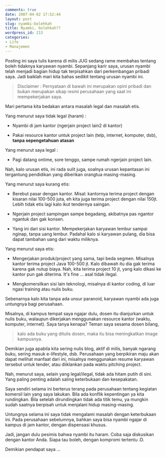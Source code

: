 ```yaml
---
comments: true
date: 2007-04-02 17:52:44
layout: post
slug: nyambi-bolehkah
title: Nyambi, bolehkah??
wordpress_id: 213
categories:
- Life
- Manajemen
---
```


Posting ini saya tulis karena di milis JUG sedang rame membahas tentang boleh tidaknya karyawan nyambi. Sepanjang karir saya, urusan nyambi telah menjadi bagian hidup tak terpisahkan dari perkembangan pribadi saya. Jadi baiklah mari kita bahas sedikit tentang urusan nyambi ini. 



> Disclaimer : Pernyataan di bawah ini merupakan opini pribadi dan bukan merupakan sikap resmi perusahaan yang saat ini mempekerjakan saya. 



Mari pertama kita bedakan antara masalah legal dan masalah etis. 

Yang menurut saya tidak legal (haram) : 



	
  * Nyambi di jam kantor (ngerjain project lain2 di kantor)

	
  * Pakai resource kantor untuk project lain (telp, internet, komputer, dsb), **tanpa sepengetahuan atasan**





Yang menurut saya legal : 

	
  * Pagi datang ontime, sore tenggo, sampe rumah ngerjain project lain. 



Nah, kalo urusan etis, ini rada sulit juga, soalnya urusan kepantasan ini tergantung pendidikan yang diberikan orangtua masing-masing. 

Yang menurut saya kurang etis: 

	
  * Berebut pasar dengan kantor. Misal: kantornya terima project dengan kisaran nilai 100-500 juta, eh kita juga terima project dengan nilai 150jt. Lebih tidak etis lagi kalo ikut tendernya saingan. 

	
  * Ngerjain project sampingan sampe begadang, akibatnya pas ngantor ngantuk dan gak konsen. 

	
  * Yang ini dari sisi kantor. Mempekerjakan karyawan lembur sampai nginap, tanpa uang lembur. Padahal kalo si karyawan pulang, dia bisa dapat tambahan uang dari waktu miliknya. 



Yang menurut saya etis: 

	
  * Mengerjakan produk/project yang sama, tapi beda segmen. Misalnya kantor terima project Java 100-500 jt. Kalo dibawah itu dia gak terima karena gak nutup biaya. Nah, kita terima project 10 jt,  yang kalo dikasi ke kantor pun gak diterima. It's fine ... asal tidak ilegal. 

	
  * Mengkomersilkan sisi lain teknologi, misalnya di kantor coding, di luar ngasi training atau nulis buku. 



Sebenarnya kalo kita tanpa ada unsur paranoid, karyawan nyambi ada juga untungnya bagi perusahaan. 

Misalnya, di kampus tempat saya ngajar dulu, dosen itu dianjurkan untuk nulis buku, walaupun dikerjakan menggunakan resource kantor (waktu, komputer, internet). Saya tanya kenapa? Teman saya sesama dosen bilang, 



> kalo ada buku yang ditulis dosen, maka itu bisa meningkatkan image kampusnya. 



Demikian juga apabila kita sering nulis blog, aktif di milis, banyak ngarang buku, sering masuk e-lifestyle, dsb. Perusahaan yang berpikiran maju akan dapat melihat manfaat dari ini, misalnya menggunakan resume karyawan tersebut untuk tender, atau diiklankan pada waktu pitching project. 

Nah, menurut saya, selain yang legal/ilegal, tidak ada hitam putih di sini. 
Yang paling penting adalah saling keterbukaan dan kesepakatan. 

Saya sendiri selama ini berterus terang pada perusahaan tentang kegiatan komersil lain yang saya lakukan. Bila ada konflik kepentingan ya kita rundingkan. 
Bila setelah dirundingkan tidak ada titik temu, ya mungkin sudah saatnya berpisah untuk menjalani hidup masing-masing. 

Untungnya selama ini saya tidak mengalami masalah dengan keterbukaan ini. Pada perusahaan sebelumnya, bahkan saya bisa nyambi ngajar di kampus di jam kantor, dengan dispensasi khusus. 

Jadi, jangan dulu pesimis bahwa nyambi itu haram. Coba saja diskusikan dengan kantor Anda. Siapa tau boleh, dengan kompromi tertentu :D.

Demikian pendapat saya ... 


